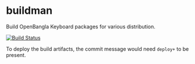 # buildman
Build OpenBangla Keyboard packages for various distribution.

[![Build Status](https://travis-ci.org/OpenBangla/buildman.svg?branch=master)](https://travis-ci.org/OpenBangla/buildman)

To deploy the build artifacts, the commit message would need `deploy+` to be present.
